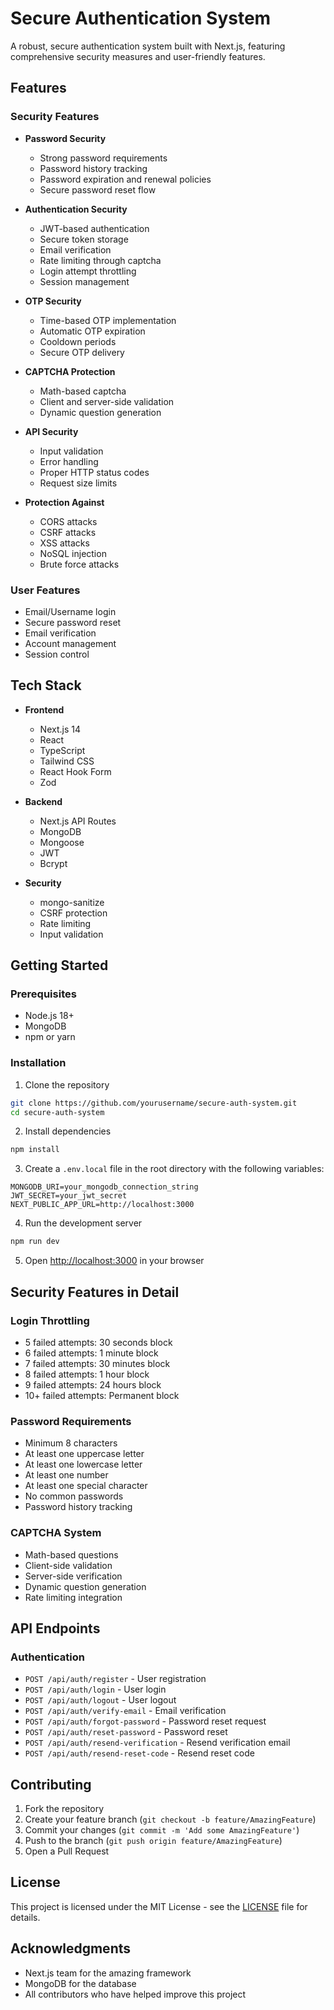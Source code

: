 # Secure Authentication System

A robust, secure authentication system built with Next.js, featuring comprehensive security measures and user-friendly features.

## Features

### Security Features
- **Password Security**
  - Strong password requirements
  - Password history tracking
  - Password expiration and renewal policies
  - Secure password reset flow

- **Authentication Security**
  - JWT-based authentication
  - Secure token storage
  - Email verification
  - Rate limiting through captcha
  - Login attempt throttling
  - Session management

- **OTP Security**
  - Time-based OTP implementation
  - Automatic OTP expiration
  - Cooldown periods
  - Secure OTP delivery

- **CAPTCHA Protection**
  - Math-based captcha
  - Client and server-side validation
  - Dynamic question generation

- **API Security**
  - Input validation
  - Error handling
  - Proper HTTP status codes
  - Request size limits

- **Protection Against**
  - CORS attacks
  - CSRF attacks
  - XSS attacks
  - NoSQL injection
  - Brute force attacks

### User Features
- Email/Username login
- Secure password reset
- Email verification
- Account management
- Session control

## Tech Stack

- **Frontend**
  - Next.js 14
  - React
  - TypeScript
  - Tailwind CSS
  - React Hook Form
  - Zod

- **Backend**
  - Next.js API Routes
  - MongoDB
  - Mongoose
  - JWT
  - Bcrypt

- **Security**
  - mongo-sanitize
  - CSRF protection
  - Rate limiting
  - Input validation

## Getting Started

### Prerequisites
- Node.js 18+
- MongoDB
- npm or yarn

### Installation

1. Clone the repository
```bash
git clone https://github.com/yourusername/secure-auth-system.git
cd secure-auth-system
```

2. Install dependencies
```bash
npm install
```

3. Create a `.env.local` file in the root directory with the following variables:
```env
MONGODB_URI=your_mongodb_connection_string
JWT_SECRET=your_jwt_secret
NEXT_PUBLIC_APP_URL=http://localhost:3000
```

4. Run the development server
```bash
npm run dev
```

5. Open [http://localhost:3000](http://localhost:3000) in your browser

## Security Features in Detail

### Login Throttling
- 5 failed attempts: 30 seconds block
- 6 failed attempts: 1 minute block
- 7 failed attempts: 30 minutes block
- 8 failed attempts: 1 hour block
- 9 failed attempts: 24 hours block
- 10+ failed attempts: Permanent block

### Password Requirements
- Minimum 8 characters
- At least one uppercase letter
- At least one lowercase letter
- At least one number
- At least one special character
- No common passwords
- Password history tracking

### CAPTCHA System
- Math-based questions
- Client-side validation
- Server-side verification
- Dynamic question generation
- Rate limiting integration

## API Endpoints

### Authentication
- `POST /api/auth/register` - User registration
- `POST /api/auth/login` - User login
- `POST /api/auth/logout` - User logout
- `POST /api/auth/verify-email` - Email verification
- `POST /api/auth/forgot-password` - Password reset request
- `POST /api/auth/reset-password` - Password reset
- `POST /api/auth/resend-verification` - Resend verification email
- `POST /api/auth/resend-reset-code` - Resend reset code

## Contributing

1. Fork the repository
2. Create your feature branch (`git checkout -b feature/AmazingFeature`)
3. Commit your changes (`git commit -m 'Add some AmazingFeature'`)
4. Push to the branch (`git push origin feature/AmazingFeature`)
5. Open a Pull Request

## License

This project is licensed under the MIT License - see the [LICENSE](LICENSE) file for details.

## Acknowledgments

- Next.js team for the amazing framework
- MongoDB for the database
- All contributors who have helped improve this project
